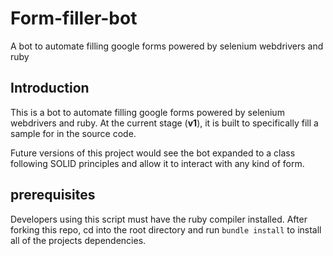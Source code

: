 # Form-filler-bot

A bot to automate filling google forms powered by selenium webdrivers and ruby

## Introduction

This is a bot to automate filling google forms powered by selenium webdrivers and ruby. At the current stage (**v1**),
it is built to specifically fill a sample for in the source code.

Future versions of this project would see the bot expanded to a class following SOLID principles and allow it to interact with any kind of form.

## prerequisites

Developers using this script must have the ruby compiler installed. After forking this repo, cd into the root directory and run `bundle install` to install all of the projects dependencies.
